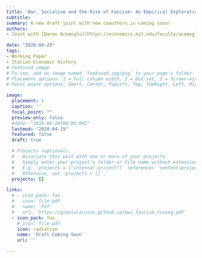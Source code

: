 ```yaml
---
title: 'War, Socialism and the Rise of Fascism: An Empirical Exploration'
subtitle:
summary: A new draft joint with new coauthors is coming soon!
authors:
- Joint with [Daron Acemoglu](https://economics.mit.edu/faculty/acemoglu), [Giuseppe De Feo](https://www2.le.ac.uk/departments/business/people/academic/giuseppe-de-feo) and [Giacomo De Luca](https://sites.google.com/a/york.ac.uk/deluca/)

date: "2020-08-29"
tags:
- Working Paper
- Italian Economic History
# Featured image
# To use, add an image named `featured.jpg/png` to your page's folder.
# Placement options: 1 = Full column width, 2 = Out-set, 3 = Screen-width
# Focal point options: Smart, Center, TopLeft, Top, TopRight, Left, Right, BottomLeft, Bottom, BottomRight

image:
  placement: 1
  caption: ''
  focal_point: ""
  preview_only: false
  #date: "2016-04-20T00:00:00Z"
  lastmod: "2020-04-19"
  featured: false
  draft: true

  # Projects (optional).
  #   Associate this post with one or more of your projects.
  #   Simply enter your project's folder or file name without extension.
  #   E.g. `projects = ["internal-project"]` references `content/project/deep-learning/index.md`.
  #   Otherwise, set `projects = []`.
  projects: []

links:
  # - icon_pack: fas
  #   icon: file-pdf
  #   name: 'Pdf'
  #   url: 'https://gianlucarusso.github.io/wwi_fascism_russog.pdf'
  - icon_pack: fas
    # icon: file-pdf
    icon: radiation
    name: 'Draft Coming Soon'
    url: ''

---
```


<!-- ## Abstract -->

<!-- The recent ascent of right-wing populist movements in many countries has rekindled interest in understanding the causes of the rise of Fascism in
inter-war years. In this paper, we argue that there was a strong link
between the surge of support for the Socialist Party after World War I and
the subsequent emergence of Fascism in Italy. We first develop a source of
variation in Socialist support across Italian municipalities in the 1919
election based on war casualties from the area. We show that these
casualties are unrelated to a battery of political, economic and social
variables before the war and had a major impact on Socialist support (partly
because the Socialists were the main anti-war political movement). Our main
result is that this boost to Socialist support (that is 'exogenous' to the prior political leaning of the municipality) led to greater local Fascist activity as measured by local party branches and Fascist political violence (squadrismo), and to significantly larger vote share of the Fascist Party in the 1924 election. We document that the increase in the vote share of the Fascist Party was not
at the expense of the Socialist Party and instead came from right-wing
parties, thus supporting our interpretation that center-right and right-wing
voters coalesced around the Fascist Party because of the 'red scare'. We also show that the veterans did not consistently support the Fascist Party and there is no evidence for greater nationalist sentiment in areas with more casualties. We provide evidence that landowner associations and greater presence of local elites played an important role in the rise of Fascism. Finally, we find greater likelihood of Jewish deportations in 1943-45 and lower vote share for Christian Democrats after WWII in areas with greater early Fascist activity. -->
